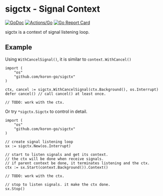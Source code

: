 # sigctx - Signal Context

[![GoDoc](https://godoc.org/github.com/koron-go/sigctx?status.svg)](https://godoc.org/github.com/koron-go/sigctx)
[![Actions/Go](https://github.com/koron-go/sigctx/workflows/Go/badge.svg)](https://github.com/koron-go/sigctx/actions?query=workflow%3AGo)
[![Go Report Card](https://goreportcard.com/badge/github.com/koron-go/sigctx)](https://goreportcard.com/report/github.com/koron-go/sigctx)

sigctx is a context of signal listening loop.

## Example

Using `WithCancelSignal()`, it is similar to `context.WithCancel()`

```golang
import (
    "os"
    "github.com/koron-go/sigctx"
)

ctx, cancel := sigctx.WithCancelSignal(ctx.Background(), os.Interrupt)
defer cancel() // call cancel() at least once.

// TODO: work with the ctx.
```

Or try `*sigctx.Sigctx` to control in detail.

```golang
import (
    "os"
    "github.com/koron-go/sigctx"
)

// create signal listening loop
sx := sigctx.New(os.Interrupt)

// start to listen signals and get its context.
// the ctx will be done when receive signals.
// if parent context be done, it terminates listening and the ctx.
ctx := sx.Start(context.Background()).Context()

// TODO: work with the ctx.

// stop to listen signals. it make the ctx done.
sx.Stop()
```
